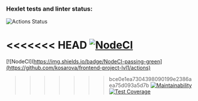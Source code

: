 ### Hexlet tests and linter status:
![Actions Status](/workflows/hexlet-check/badge.svg)

<<<<<<< HEAD
[![NodeCI](https://img.shields.io/badge/NodeCI-passing-green)](https://github.com/kosarova/frontend-project-lvl1/actions)
=======
[![NodeCI](https://img.shields.io/badge/NodeCI-passing-green](https://github.com/kosarova/frontend-project-lvl1/actions)
>>>>>>> bce0e1ea7304398090199e2386aea75d093a5d7b
[![Maintainability](https://api.codeclimate.com/v1/badges/81d1e468cf41db4bab88/maintainability)](https://codeclimate.com/github/kosarova/frontend-project-lvl1/maintainability)
[![Test Coverage](https://api.codeclimate.com/v1/badges/81d1e468cf41db4bab88/test_coverage)](https://codeclimate.com/github/kosarova/frontend-project-lvl1/test_coverage)